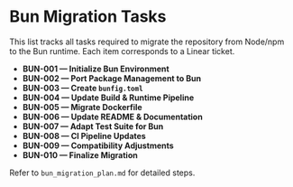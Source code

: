 # Bun Migration Tasks

This list tracks all tasks required to migrate the repository from Node/npm to the Bun runtime. Each item corresponds to a Linear ticket.

- **BUN-001 — Initialize Bun Environment**
- **BUN-002 — Port Package Management to Bun**
- **BUN-003 — Create `bunfig.toml`**
- **BUN-004 — Update Build & Runtime Pipeline**
- **BUN-005 — Migrate Dockerfile**
- **BUN-006 — Update README & Documentation**
- **BUN-007 — Adapt Test Suite for Bun**
- **BUN-008 — CI Pipeline Updates**
- **BUN-009 — Compatibility Adjustments**
- **BUN-010 — Finalize Migration**

Refer to `bun_migration_plan.md` for detailed steps.
